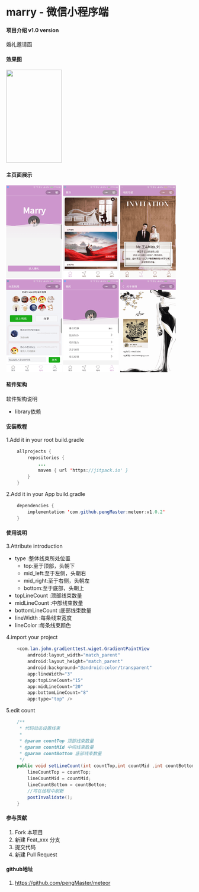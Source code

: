 # marry - 微信小程序端

#### 项目介绍 v1.0 version
婚礼邀请函

#### 效果图
<div>
    <img src="https://github.com/pengMaster/picApplyGit/blob/master/marry_readme/ezgif.com-video-to-gif.gif" width="150" height="250"  alt=""/>
</div>

#### 主页面展示
<div >
    <img src="https://github.com/pengMaster/picApplyGit/blob/master/marry_readme/device-2018-07-30-142831.png" width="150" height="250"  alt=""/>
    <img src="https://github.com/pengMaster/picApplyGit/blob/master/marry_readme/device-2018-07-30-142943.png" width="150" height="250"  alt=""/>
    <img src="https://github.com/pengMaster/picApplyGit/blob/master/marry_readme/device-2018-07-30-142956.png" width="150" height="250"  alt=""/>
    <img src="https://github.com/pengMaster/picApplyGit/blob/master/marry_readme/device-2018-07-30-143010.png" width="150" height="250" alt=""/>
    <img src="https://github.com/pengMaster/picApplyGit/blob/master/marry_readme/device-2018-07-30-143022.png" width="150" height="250"  alt=""/>
   <img src="https://github.com/pengMaster/picApplyGit/blob/master/marry_readme/device-2018-07-30-143036.png" width="150" height="250"  alt=""/>
</div>
  
#### 软件架构
软件架构说明
 - library依赖


#### 安装教程
1.Add it in your root build.gradle

```java
    allprojects {
		repositories {
			...
			maven { url 'https://jitpack.io' }
		}
	}
```
    
2.Add it in your App build.gradle

```java
    dependencies {
        implementation 'com.github.pengMaster:meteor:v1.0.2'
    }
```

#### 使用说明


3.Attribute introduction

- type :整体线束所处位置
    - top:至于顶部，头朝下
    - mid_left:至于左侧，头朝右
    - mid_right:至于右侧，头朝左
    - bottom:至于底部，头朝上
- topLineCount :顶部线束数量
- midLineCount :中部线束数量
- bottomLineCount :底部线束数量
- lineWidth :每条线束宽度
- lineColor :每条线束颜色

4.import your project
```java
    <com.lan.john.gradienttest.wiget.GradientPaintView
        android:layout_width="match_parent"
        android:layout_height="match_parent"
        android:background="@android:color/transparent"
        app:lineWidth="3"
        app:topLineCount="15"
        app:midLineCount="20"
        app:bottomLineCount="8"
        app:type="top" />

```

5.edit count
```java
    /**
     * 代码动态设置线束
     *
     * @param countTop 顶部线束数量
     * @param countMid 中间线束数量
     * @param countBottom 底部线束数量
     */
    public void setLineCount(int countTop,int countMid ,int countBottom){
        lineCountTop = countTop;
        lineCountMid = countMid;
        lineCountBottom = countBottom;
        //可在线程中刷新
        postInvalidate();
    }

```
#### 参与贡献

1. Fork 本项目
2. 新建 Feat_xxx 分支
3. 提交代码
4. 新建 Pull Request


#### github地址

1. https://github.com/pengMaster/meteor
